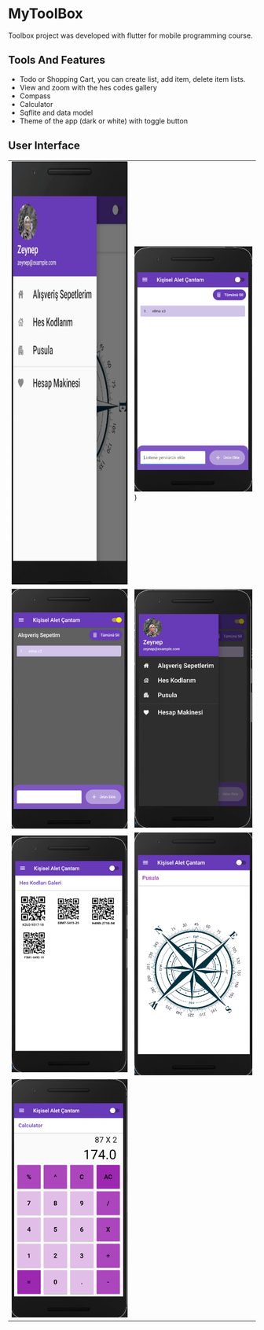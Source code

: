 # MyToolBox

Toolbox project was developed with flutter for mobile programming course.

## Tools And Features
- Todo or Shopping Cart, you can create list, add item, delete item lists.
- View and zoom with the hes codes gallery
- Compass
- Calculator
- Sqflite and data model
- Theme of the app (dark or white) with toggle button


## User Interface
|  |  |
| ------ | ------ |
|<img src="/assets/animation.gif" width="386" height="861">|![Toolbox](/assets/sc1.png))|
|![Add_place](/assets/s6.png)|![Screenshot_2](/assets/sc2.png)|
|![Screenshot_3](/assets/s3.png)|![Screenshot_4](/assets/s4.png)|
|![Screenshot_5](/assets/s5.png)|




